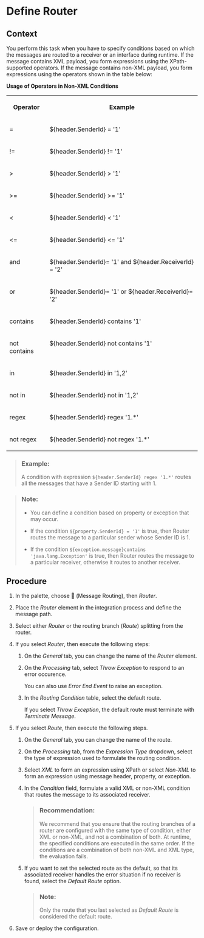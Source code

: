 <!-- loiod7fddbd52e3944d3a6d4e5b228c7e63b -->

<link rel="stylesheet" type="text/css" href="../css/sap-icons.css"/>

# Define Router



<a name="loiod7fddbd52e3944d3a6d4e5b228c7e63b__context_N10025_N10011_N10001"/>

## Context

You perform this task when you have to specify conditions based on which the messages are routed to a receiver or an interface during runtime. If the message contains XML payload, you form expressions using the XPath-supported operators. If the message contains non-XML payload, you form expressions using the operators shown in the table below:

**Usage of Operators in Non-XML Conditions**


<table>
<tr>
<th valign="top">

Operator



</th>
<th valign="top">

Example



</th>
</tr>
<tr>
<td valign="top">

=



</td>
<td valign="top">

$\{header.SenderId\} = '1'



</td>
</tr>
<tr>
<td valign="top">

!=



</td>
<td valign="top">

$\{header.SenderId\} != '1'



</td>
</tr>
<tr>
<td valign="top">

\>



</td>
<td valign="top">

$\{header.SenderId\} \> '1'



</td>
</tr>
<tr>
<td valign="top">

\>=



</td>
<td valign="top">

$\{header.SenderId\} \>= '1'



</td>
</tr>
<tr>
<td valign="top">

<



</td>
<td valign="top">

$\{header.SenderId\} < '1'



</td>
</tr>
<tr>
<td valign="top">

<=



</td>
<td valign="top">

$\{header.SenderId\} <= '1'



</td>
</tr>
<tr>
<td valign="top">

and



</td>
<td valign="top">

$\{header.SenderId\}= '1' and $\{header.ReceiverId\} = '2'



</td>
</tr>
<tr>
<td valign="top">

or



</td>
<td valign="top">

$\{header.SenderId\}= '1' or $\{header.ReceiverId\}= '2'



</td>
</tr>
<tr>
<td valign="top">

contains



</td>
<td valign="top">

$\{header.SenderId\} contains '1'



</td>
</tr>
<tr>
<td valign="top">

not contains



</td>
<td valign="top">

$\{header.SenderId\} not contains '1'



</td>
</tr>
<tr>
<td valign="top">

in



</td>
<td valign="top">

$\{header.SenderId\} in '1,2'



</td>
</tr>
<tr>
<td valign="top">

not in



</td>
<td valign="top">

$\{header.SenderId\} not in '1,2'



</td>
</tr>
<tr>
<td valign="top">

regex



</td>
<td valign="top">

$\{header.SenderId\} regex '1.\*'



</td>
</tr>
<tr>
<td valign="top">

not regex



</td>
<td valign="top">

$\{header.SenderId\} not regex '1.\*'



</td>
</tr>
</table>

> ### Example:  
> A condition with expression `${header.SenderId} regex '1.*'` routes all the messages that have a Sender ID starting with 1.

> ### Note:  
> -   You can define a condition based on property or exception that may occur.
> 
> -   If the condition `${property.SenderId} = '1'` is true, then Router routes the message to a particular sender whose Sender ID is 1.
> 
> -   If the condition `${exception.message}contains 'java.lang.Exception'` is true, then Router routes the message to a particular receiver, otherwise it routes to another receiver.



<a name="loiod7fddbd52e3944d3a6d4e5b228c7e63b__steps_qx4_pcg_vdb"/>

## Procedure

1.  In the palette, choose <span class="SAP-icons"></span> \(Message Routing\), then *Router*.

2.  Place the *Router* element in the integration process and define the message path.

3.  Select either *Router* or the routing branch \(*Route*\) splitting from the router.

4.  If you select *Router*, then execute the following steps:

    1.  On the *General* tab, you can change the name of the *Router* element.

    2.  On the *Processing* tab, select *Throw Exception* to respond to an error occurence.

        You can also use *Error End Event* to raise an exception.

    3.  In the *Routing Condition* table, select the default route.

        If you select *Throw Exception*, the default route must terminate with *Terminate Message*.


5.  If you select *Route*, then execute the following steps.

    1.  On the *General* tab, you can change the name of the route.

    2.  On the *Processing* tab, from the *Expression Type* dropdown, select the type of expression used to formulate the routing condition.

    3.  Select *XML* to form an expression using XPath or select *Non-XML* to form an expression using message header, property, or exception.

    4.  In the *Condition* field, formulate a valid XML or non-XML condition that routes the message to its associated receiver.

        > ### Recommendation:  
        > We recommend that you ensure that the routing branches of a router are configured with the same type of condition, either XML or non-XML, and not a combination of both. At runtime, the specified conditions are executed in the same order. If the conditions are a combination of both non-XML and XML type, the evaluation fails.

    5.  If you want to set the selected route as the default, so that its associated receiver handles the error situation if no receiver is found, select the *Default Route* option.

        > ### Note:  
        > Only the route that you last selected as *Default Route* is considered the default route.


6.  Save or deploy the configuration.


